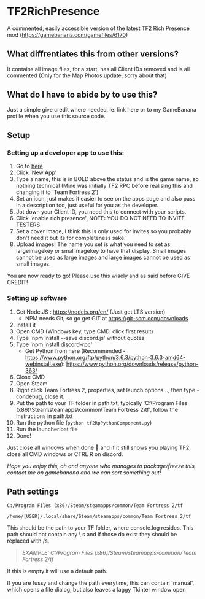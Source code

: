 # TF2RichPresence

A commented, easily accessible version of the latest TF2 Rich Presence mod (https://gamebanana.com/gamefiles/6170)

## What diffrentiates this from other versions?

It contains all image files, for a start, has all Client IDs removed and is all commented (Only for the Map Photos update, sorry about that)

## What do I have to abide by to use this?

Just a simple give credit where needed, ie. link here or to my GameBanana profile when you use this source code.

## Setup

###  Setting up a developer app to use this:
1. Go to [here](https://discordapp.com/developers/applications/me)
2. Click 'New App'
3. Type a name, this is in BOLD above the status and is the game name, so nothing technical (Mine was initially TF2 RPC before realising this and changing it to 'Team Fortress 2')
4. Set an icon, just makes it easier to see on the apps page and also pass in a description too, just useful for you as the developer.
5. Jot down your Client ID, you need this to connect with your scripts.
6. Click 'enable rich presence', NOTE: YOU DO NOT NEED TO INVITE TESTERS
7. Set a cover image, I think this is only used for invites so you probably don't need it but its for completeness sake.
8. Upload images! The name you set is what you need to set as largeimagekey or smallimagekey to have that display. Small images cannot be used as large images and large images cannot be used as small images.

You are now ready to go! Please use this wisely and as said before GIVE CREDIT!

### Setting up software

1. Get Node.JS : https://nodejs.org/en/ (Just get LTS version)
    * NPM needs Git, so go get GIT at https://git-scm.com/downloads
2. Install it
3. Open CMD (Windows key, type CMD, click first result)
4. Type 'npm install --save discord.js' without quotes
5. Type 'npm install discord-rpc'
    * Get Python from here (Recommended - https://www.python.org/ftp/python/3.6.3/python-3.6.3-amd64-webinstall.exe): https://www.python.org/downloads/release/python-363/
6. Close CMD
7. Open Steam
8. Right click Team Fortress 2, properties, set launch options..., then type -condebug, close it.
9. Put the path to your TF folder in path.txt, typically 'C:\Program Files (x86)\Steam\steamapps\common\Team Fortress 2\tf', follow the instructions in path.txt
10. Run the python file (`python tf2RpPythonComponent.py`)
11. Run the launcher.bat file
12. Done!

Just close all windows when done :clap: and if it still shows you playing TF2, close all CMD windows or CTRL R on discord.

*Hope you enjoy this, oh and anyone who manages to package/freeze this, contact me on gamebanana and we can sort something out!*

## Path settings

`C:/Program Files (x86)/Steam/steamapps/common/Team Fortress 2/tf`

`/home/[USER]/.local/share/Steam/steamapps/common/Team Fortress 2/tf`

This should be the path to your TF folder, where console.log resides. This path should not contain any \ s and if those do exist they should be replaced with /s.

>*EXAMPLE: C:/Program Files (x86)/Steam/steamapps/common/Team Fortress 2/tf*

If this is empty it will use a default path.

If you are fussy and change the path everytime, this can contain 'manual', which opens a file dialog, but also leaves a laggy Tkinter window open
